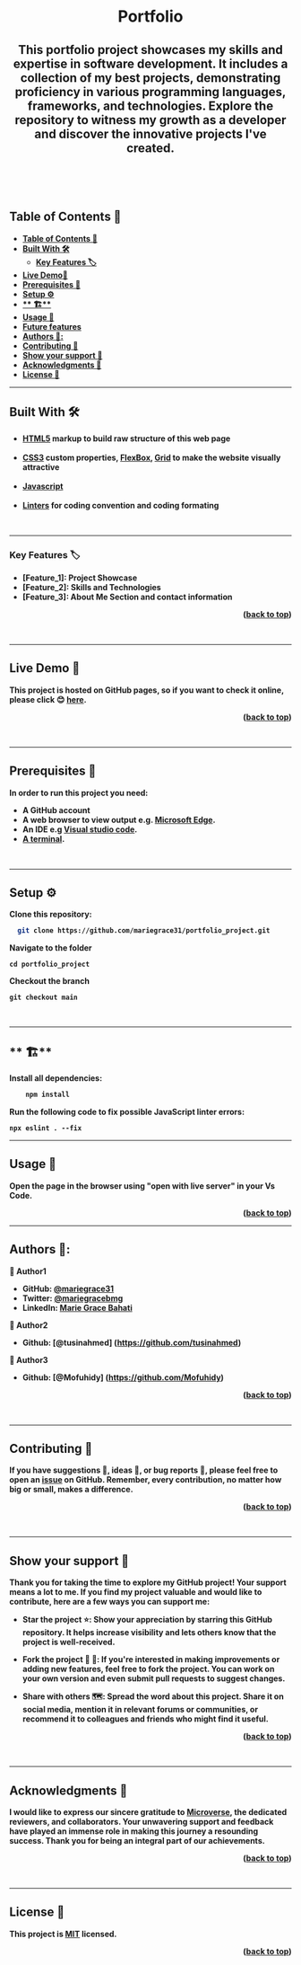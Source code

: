 <a name="readme-top"></a>

<div align="center">

#  **Portfolio**
This portfolio project showcases my skills and expertise in software development. It includes a collection of my best projects, demonstrating proficiency in various programming languages, frameworks, and technologies. Explore the repository to witness my growth as a developer and discover the innovative projects I've created.
---
  <br/>
  <br/>
  <br/>
</div>

<!-- TABLE OF CONTENTS -->
## <b>Table of Contents 📗
  - [Table of Contents 📗](#table-of-contents-)
  - [**Built With 🛠**](#built-with-)
    - [**Key Features 🏷️** ](#key-features-️-)
  - [Live Demo🚀](#live-demo)
  - [**Prerequisites 🧱**](#prerequisites-)
  - [**Setup ⚙️**](#setup-️)
  - [\*\* 🏗️\*\*](#-️)
  - [**Usage 📂**](#usage-)
  - [**Future features**](#future-features)
  - [**Authors 👤**:](#authors-)
  - [**Contributing 🤝**](#contributing-)
  - [**Show your support 🌟**](#show-your-support-)
  - [**Acknowledgments 🙏**](#acknowledgments-)
  - [License 📝](#license-)

---
<!-- BUILT WITH -->
## **Built With 🛠**<a name="built-with"></a><br>

  <ul>
    <li><a href="https://developer.mozilla.org/en-US/docs/Web/HTML">HTML5</a> markup to build raw structure of this web page</li><br>
    <li><a href="https://developer.mozilla.org/en-US/docs/Web/CSS">CSS3</a> custom properties, <a href="https://css-tricks.com/snippets/css/a-guide-to-flexbox/">FlexBox</a>, <a href="https://www.w3schools.com/css/css_grid.asp">Grid</a> to make the website visually attractive</li><br>
    <li><a href="https://reactjs.org/">Javascript</a></li><br>
    <li><a href="https://mozilla.github.io/addons-linter/">Linters</a> for coding convention and coding formating</li>
  </ul>

<br>

---
<!-- KEY FEATURES -->
### **Key Features 🏷️** <a name="key-features"></a>

- [Feature_1]: Project Showcase
- [Feature_2]: Skills and Technologies
- [Feature_3]: About Me Section and contact information

<p align="right">(<a href="#readme-top">back to top</a>)</p>
<br>

---
<!-- LIVE DEMO -->
## <b>Live Demo 🚀</b><a name="live-demo"></a>

This project is hosted on GitHub pages, so if you want to check it online, please click 😊 [here](https://mariegrace31.github.io/portfolio_project/).

<p align="right">(<a href="#readme-top">back to top</a>)</p>
<br>

---
<!-- PREREQUISITIES -->
## **Prerequisites 🧱**<a name="prerequisites"></a>

In order to run this project you need:

- A GitHub account
- A web browser to view output e.g. [Microsoft Edge](https://www.microsoft.com/en-us/edge).
- An IDE e.g [Visual studio code](https://code.visualstudio.com/).
- [A terminal](https://code.visualstudio.com/docs/terminal/basics).

<br>

---
<!-- SETUP -->
## **Setup ⚙️**<a name="setup"></a>

Clone this repository:<br>
```sh
  git clone https://github.com/mariegrace31/portfolio_project.git

```
Navigate to the folder
```
cd portfolio_project
```
Checkout the branch
```
git checkout main
```
<br>

---
<!-- INSTALL -->
## ** 🏗️**<a name="install"></a>

Install all dependencies:

```sh
    npm install
```
Run the following code to fix possible JavaScript linter errors:
```
npx eslint . --fix
```

---
<!-- USAGE -->
## **Usage 📂**<a name="usage"></a>
Open the page in the browser using "open with live server" in your Vs Code.

<p align="right">(<a href="#readme-top">back to top</a>)</p>

---

<!-- AUTHORS -->
## **Authors 👤**<a name="author"></a>:

👤 **Author1**

- GitHub: [@mariegrace31](https://github.com/mariegrace31)
- Twitter: [@mariegracebmg](https://twitter.com/mariegracebmg)
- LinkedIn: [Marie Grace Bahati](https://linkedin.com/in/marie-gr%C3%A2ce-bahati-546765224)


👤 **Author2**
- Github: [@tusinahmed] (https://github.com/tusinahmed)

👤 **Author3**
- Github: [@Mofuhidy] (https://github.com/Mofuhidy)

<p align="right">(<a href="#readme-top">back to top</a>)</p>

<br>

---
<!-- CONTRIBUTING -->
## **Contributing 🤝**<a name="contributing"></a>

If you have suggestions 📝, ideas 🤔, or bug reports 🐛, please feel free to open an [issue](https://github.com/mariegrace31/portfolio_project/issues) on GitHub.
Remember, every contribution, no matter how big or small, makes a difference.

<p align="right">(<a href="#readme-top">back to top</a>)</p>

<br>

---
<!-- SUPPORT -->
## **Show your support 🌟**<a name="support"></a>

Thank you for taking the time to explore my GitHub project! Your support means a lot to me. If you find my project valuable and would like to contribute, here are a few ways you can support me:

 - **Star the project ⭐️**: Show your appreciation by starring this GitHub repository. It helps increase visibility and lets others know that the project is well-received.

 - **Fork the project 🍴 🎣**: If you're interested in making improvements or adding new features, feel free to fork the project. You can work on your own version and even submit pull requests to suggest changes.

 - **Share with others 🗺️**: Spread the word about this project. Share it on social media, mention it in relevant forums or communities, or recommend it to colleagues and friends who might find it useful.

<p align="right">(<a href="#readme-top">back to top</a>)</p>

<br>

---
<!-- ACKNOWLEDGEMENTS -->
## **Acknowledgments 🙏**<a name="acknowledgements"></a>

I would like to express our sincere gratitude to [Microverse](https://github.com/microverseinc), the dedicated reviewers, and collaborators. Your unwavering support and feedback have played an immense role in making this journey a resounding success. Thank you for being an integral part of our achievements.

<p align="right">(<a href="#readme-top">back to top</a>)</p>

<br>

---
<!-- LICENCE -->
## <b>License 📝</b><a name="license"></a>

This project is [MIT](./MIT.md) licensed.

<p align="right">(<a href="#readme-top">back to top</a>)</p>
